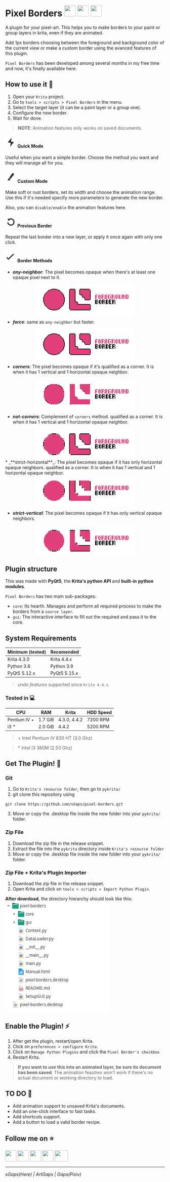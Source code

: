 <link href="style.css" rel="stylesheet"></link>

# Pixel Borders <img width=35 height=35 src="https://simpleicons.org/icons/python.svg"/> <img width=35 height=35 src="https://simpleicons.org/icons/krita.svg"/> <img width=35 height=35 src="https://simpleicons.org/icons/qt.svg"/> #

A plugin for your pixel-art. This helps you to make borders to your
paint or group layers in krita, even if they are animated.

Add 1px borders choosing between the foreground and background color of the
current view or make a custom border using the avanced features of this plugin.

`Pixel Borders` has been developed among several months in my free time and
now, it's finally available here.

## How to use it :art: ##
1. Open your `Krita` project.
2. Go to `tools > scripts > Pixel Borders` in the menu.
3. Select the target layer (it can be a paint layer or a group one).
4. Configure the new border.
5. Wait for done.

> **NOTE**: Animation features only works on saved documents.

#### <img width=35 height=35 src="./gui/images/quick.svg"> Quick Mode ####
Useful when you want a simple border. Choose the method you want and they will
manage all for you.

#### <img width=35 height=35 src="./gui/images/custom.svg"> Custom Mode ####
Make soft or rust borders, set its width and choose the animation range. Use
this if it's needed specify more parameters to generate the new border.

Also, you can `disable/enable` the animation features here.

#### <img width=35 height=35 src="./gui/images/repeat.svg"> Previous Border ####
Repeat the last border into a new layer, or apply it once again with only one
click.

#### <img width=35 height=35 src="./gui/images/ok.svg"> Border Methods #####

* _**any-neighbor**_: The pixel becomes opaque when there's at least one opaque pixel next to it.
<img style='display:block; margin-left:auto; margin-right:auto;' src="./tutorial/any-neighbor.png">

* _**force**_: same as `any-neighbor` but faster.
<img style='display:block; margin-left:auto; margin-right:auto;' src="./tutorial/force.png">

* _**corners**_: The pixel becomes opaque if it's qualified as a corner. It is when it has 1 vertical and 1 horizontal opaque neighbor.
<img style='display:block; margin-left:auto; margin-right:auto;' src="./tutorial/corners.png">

* _**not-corners**_: Complement of `corners` method.
qualified as a corner. It is when it has 1 vertical and 1 horizontal opaque neighbor.
<img style='display:block; margin-left:auto; margin-right:auto;' src="./tutorial/not-corners.png">
* _**strict-horizontal**_: The pixel becomes opaque if it has only horizontal opaque neighbors.
qualified as a corner. It is when it has 1 vertical and 1 horizontal opaque neighbor.
<img style='display:block; margin-left:auto; margin-right:auto;' src="./tutorial/strict-horizontal.png">

* _**strict-vertical**_: The pixel becomes opaque if it has only vertical opaque neighbors.
<img style='display:block; margin-left:auto; margin-right:auto;' src="./tutorial/strict-vertical.png">

## Plugin structure ##
This was made with **PyQt5**, the **Krita's python API** and **built-in**
**python modules**.

`Pixel Borders` has two main sub-packages:
* `core`: Its hearth. Manages and perform all required process to make the
borders from a `source layer`.
* `gui`: The interactive interface to fill out the required and pass it to
the core.

## System Requirements ##
| Minimum (tested) | Recomended   |
| ---------------- | ------------ |
| Krita 4.3.0      | Krita 4.4.x  |
| Python 3.6       | Python 3.9   |
| PyQt5 5.12.x     | PyQt5 5.15.x |

> _undo features_ supported since `Krita 4.4.x`.

### Tested in :computer: ###
| CPU          | RAM     | Krita        | HDD Speed |
| ------------ | ------- | ------------ | --------- |
| Pentium IV + | 1.7 GiB | 4.3.0, 4.4.2 | 7200 RPM  |
| i3         * | 2.0 GiB | 4.4.2        | 5200 RPM  |

> \+ Intel Pentium IV 630 HT (3.0 Ghz)

> \* Intel i3 380M (2.53 Ghz)

## Get The Plugin! :arrow_down_small: ##
### Git ###
1. Go to `Krita's resource folder`, then go to `pykrita/`
2. git clone this repository using
```
git clone https://github.com/sGaps/pixel-borders.git
```
3. Move or copy the .desktop file inside the new folder into your `pykrita/`
folder.

### Zip File ###
1. Download the zip file in the release snippet.
2. Extract the file into the `pykrita` directory inside `Krita's resource folder`
3. Move or copy the .desktop file inside the new folder into your `pykrita/`
folder.

### Zip File + Krita's Plugin Importer ###
1. Download the zip file in the release snippet.
2. Open Krita and click on `tools > scripts > Import Python Plugin`.

**After download**, the directory hierarchy should look like this:
![PluginInstalled]

## Enable the Plugin! :zap: ###

1. After get the plugin, restart/open Krita.
2. Click on `preferences > configure Krita`.
3. Click on `Manage Python Plugins` and click the `Pixel Border's checkbox`
4. Restart Krita.

> **If you want to use this into an animated layer, be sure its document has been saved**. The animation feautres won't work if there's no actual document or working directory to load.

## TO DO :wrench: ##
* Add animation support to unsaved Krita's documents.
* Add an one-click interface to fast tasks.
* Add shortcuts support.
* Add a button to load a valid border recipe.

## Follow me on :star: ##
<a href="https://pixiv.me/artgaps"><img width=35 height=35 src="https://simpleicons.org/icons/pixiv.svg"/></a>
<a href="https://github.com/sGaps"><img width=35 height=35 src="https://simpleicons.org/icons/github.svg"/></a>
<a href="https://www.deviantart.com/artgaps"><img width=35 height=35 src="https://simpleicons.org/icons/deviantart.svg"/></a>
<a href="https://mobile.twitter.com/ArtGaps"><img width=35 height=35 src="https://simpleicons.org/icons/twitter.svg"/></a>
<a href="https://artgaps.newgrounds.com/"><img width=42 height=35 src="http://www.newgrounds.com/downloads/designassets/assets/ng_tank.png"/></a>

---
_sGaps(Here) | ArtGaps | Gaps(Pixiv)_

[//]:         ------------(References)-------------
[Pixiv]:      <https://pixiv.me/artgaps>
[Newgrounds]: <https://artgaps.newgrounds.com/>
[Github]:     <https://github.com/sGaps>
[DeviantArt]: <https://www.deviantart.com/artgaps>
[PluginInstalled]: <./tutorial/plugin-installed.png>
